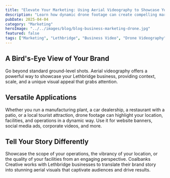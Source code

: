 ```yaml
---
title: "Elevate Your Marketing: Using Aerial Videography to Showcase Your Lethbridge Business"
description: "Learn how dynamic drone footage can create compelling marketing content for various Lethbridge businesses, from retail to industrial."
pubDate: 2025-04-04
category: "Marketing"
heroImage: "../../images/blog/blog-business-marketing-drone.jpg"
featured: false
tags: ["Marketing", "Lethbridge", "Business Video", "Drone Videography", "Commercial"]
---
```


## A Bird's-Eye View of Your Brand

Go beyond standard ground-level shots. Aerial videography offers a powerful way to showcase your Lethbridge business, providing context, scale, and a unique visual appeal that grabs attention.

## Versatile Applications

Whether you run a manufacturing plant, a car dealership, a restaurant with a patio, or a local tourist attraction, drone footage can highlight your location, facilities, and operations in a dynamic way. Use it for website banners, social media ads, corporate videos, and more.

## Tell Your Story Differently

Showcase the scope of your operations, the vibrancy of your location, or the quality of your facilities from an engaging perspective. Coalbanks Creative works with Lethbridge businesses to translate their brand story into stunning aerial visuals that captivate audiences and drive results.
